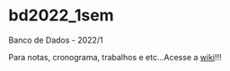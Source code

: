 # bd2022_1sem
Banco de Dados - 2022/1

Para notas, cronograma, trabalhos e etc...Acesse a [wiki](https://github.com/IgorAvilaPereira/bd2022_1sem/wiki)!!!
